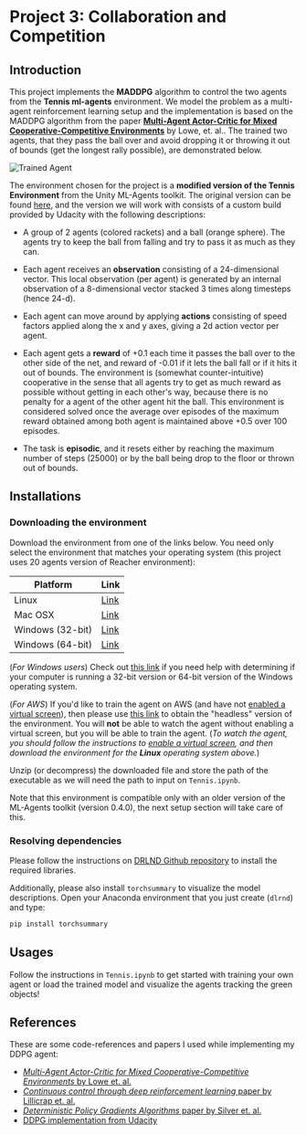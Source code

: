 [//]: # (Image References)

[image1]: https://user-images.githubusercontent.com/10624937/42135623-e770e354-7d12-11e8-998d-29fc74429ca2.gif "Trained Agent"

# Project 3: Collaboration and Competition

## Introduction

This project implements the **MADDPG** algorithm to control the
two agents from the **Tennis ml-agents** environment. We model the problem as a
multi-agent reinforcement learning setup and the implementation is based on the
MADDPG algorithm from the paper [**Multi-Agent Actor-Critic for Mixed Cooperative-Competitive Environments**](https://arxiv.org/pdf/1706.02275.pdf)
by Lowe, et. al.. 
The trained two agents, that they pass the ball over and avoid dropping it or throwing it out of bounds (get the longest rally possible), are demonstrated below.

![Trained Agent][image1]

The environment chosen for the project is a **modified version of the Tennis Environment** 
from the Unity ML-Agents toolkit. The original version can be found [here](https://github.com/Unity-Technologies/ml-agents/blob/9b1a39982fd03de8f40f85d61f903e6d972fd2cc/docs/Learning-Environment-Examples.md#tennis),
and the version we will work with consists of a custom build provided by Udacity 
with the following descriptions:

* A group of 2 agents (colored rackets) and a ball (orange sphere). The agents try
  to keep the ball from falling and try to pass it as much as they can.

* Each agent receives an **observation** consisting of a 24-dimensional vector. This
  local observation (per agent) is generated by an internal observation of a 8-dimensional
  vector stacked 3 times along timesteps (hence 24-d).

* Each agent can move around by applying **actions** consisting of speed factors
  applied along the x and y axes, giving a 2d action vector per agent.

* Each agent gets a **reward** of +0.1 each time it passes the ball over to the other
  side of the net, and reward of -0.01 if it lets the ball fall or if it hits it out
  of bounds. The environment is (somewhat counter-intuitive) cooperative in the sense that all agents try to get
  as much reward as possible without getting in each other's way, because there is no penalty for a agent of the other agent hit the ball. This environment is considered solved once the average over 
  episodes of the maximum reward obtained among both agent is maintained above +0.5 
  over 100 episodes.

* The task is **episodic**, and it resets either by reaching the maximum number of
  steps (25000) or by the ball being drop to the floor or thrown out of bounds.

## Installations

### Downloading the environment

Download the environment from one of the links below. You need only select the environment that matches your operating system (this project uses 20 agents version of Reacher environment):

Platform | Link
-------- | -----
Linux             | [Link](https://s3-us-west-1.amazonaws.com/udacity-drlnd/P3/Tennis/Tennis_Linux.zip)
Mac OSX           | [Link](https://s3-us-west-1.amazonaws.com/udacity-drlnd/P3/Tennis/Tennis.app.zip)
Windows (32-bit)  | [Link](https://s3-us-west-1.amazonaws.com/udacity-drlnd/P3/Tennis/Tennis_Windows_x86.zip)
Windows (64-bit)  | [Link](https://s3-us-west-1.amazonaws.com/udacity-drlnd/P3/Tennis/Tennis_Windows_x86_64.zip)

    
(_For Windows users_) Check out [this link](https://support.microsoft.com/en-us/help/827218/how-to-determine-whether-a-computer-is-running-a-32-bit-version-or-64) if you need help with determining if your computer is running a 32-bit version or 64-bit version of the Windows operating system.

(_For AWS_) If you'd like to train the agent on AWS (and have not [enabled a virtual screen](https://github.com/Unity-Technologies/ml-agents/blob/master/docs/Training-on-Amazon-Web-Service.md)), then please use [this link](https://s3-us-west-1.amazonaws.com/udacity-drlnd/P3/Tennis/Tennis_Linux_NoVis.zip) to obtain the "headless" version of the environment.  You will **not** be able to watch the agent without enabling a virtual screen, but you will be able to train the agent.  (_To watch the agent, you should follow the instructions to [enable a virtual screen](https://github.com/Unity-Technologies/ml-agents/blob/master/docs/Training-on-Amazon-Web-Service.md), and then download the environment for the **Linux** operating system above._)

Unzip (or decompress) the downloaded file and store the path of the executable as we will need the path to input on `Tennis.ipynb`. 

Note that this environment is compatible only with an older version of the ML-Agents toolkit (version 0.4.0), the next setup section will take care of this.

### Resolving dependencies

Please follow the instructions on [DRLND Github repository](https://github.com/udacity/deep-reinforcement-learning#dependencies) to install the required libraries.

Additionally, please also install `torchsummary` to visualize the model descriptions. Open your Anaconda environment that you just create (`dlrnd`) and type:

```bash
pip install torchsummary
```

## Usages

Follow the instructions in `Tennis.ipynb` to get started with training your own agent or load the trained model and visualize the agents tracking the green objects!

## References

These are some code-references and papers I used while implementing my DDPG agent:

* [*Multi-Agent Actor-Critic for Mixed Cooperative-Competitive Environments* by Lowe et. al.](https://arxiv.org/pdf/1706.02275.pdf)
* [*Continuous control through deep reinforcement learning* paper by Lillicrap et. al.](https://arxiv.org/pdf/1509.02971.pdf)
* [*Deterministic Policy Gradients Algorithms* paper by Silver et. al.](http://proceedings.mlr.press/v32/silver14.pdf)
* [DDPG implementation from Udacity](https://github.com/udacity/deep-reinforcement-learning/tree/master/ddpg-pendulum)